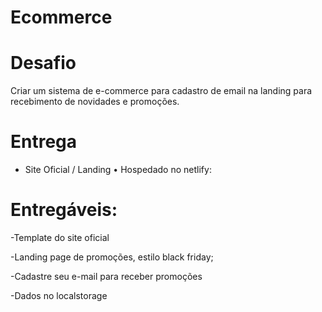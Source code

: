 # Ecommerce

# Desafio
Criar um sistema de e-commerce para cadastro de email na landing para recebimento de novidades e promoções.

# Entrega 
- Site Oficial / Landing 
• Hospedado no netlify: 

# Entregáveis: 

-Template do site oficial 

-Landing page de promoções, estilo black friday; 

-Cadastre seu e-mail para receber promoções 

-Dados no localstorage
